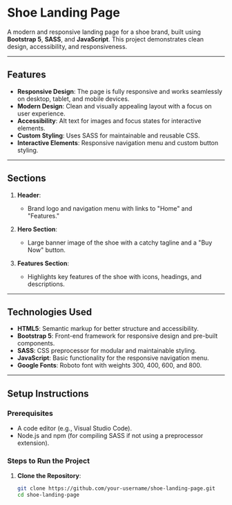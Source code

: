 # Shoe Landing Page

A modern and responsive landing page for a shoe brand, built using **Bootstrap 5**, **SASS**, and **JavaScript**. This project demonstrates clean design, accessibility, and responsiveness.

---

## Features

- **Responsive Design**: The page is fully responsive and works seamlessly on desktop, tablet, and mobile devices.
- **Modern Design**: Clean and visually appealing layout with a focus on user experience.
- **Accessibility**: Alt text for images and focus states for interactive elements.
- **Custom Styling**: Uses SASS for maintainable and reusable CSS.
- **Interactive Elements**: Responsive navigation menu and custom button styling.

---

## Sections

1. **Header**:
   - Brand logo and navigation menu with links to "Home" and "Features."

2. **Hero Section**:
   - Large banner image of the shoe with a catchy tagline and a "Buy Now" button.

3. **Features Section**:
   - Highlights key features of the shoe with icons, headings, and descriptions.

---

## Technologies Used

- **HTML5**: Semantic markup for better structure and accessibility.
- **Bootstrap 5**: Front-end framework for responsive design and pre-built components.
- **SASS**: CSS preprocessor for modular and maintainable styling.
- **JavaScript**: Basic functionality for the responsive navigation menu.
- **Google Fonts**: Roboto font with weights 300, 400, 600, and 800.

---

## Setup Instructions

### Prerequisites

- A code editor (e.g., Visual Studio Code).
- Node.js and npm (for compiling SASS if not using a preprocessor extension).

### Steps to Run the Project

1. **Clone the Repository**:
   ```bash
   git clone https://github.com/your-username/shoe-landing-page.git
   cd shoe-landing-page
